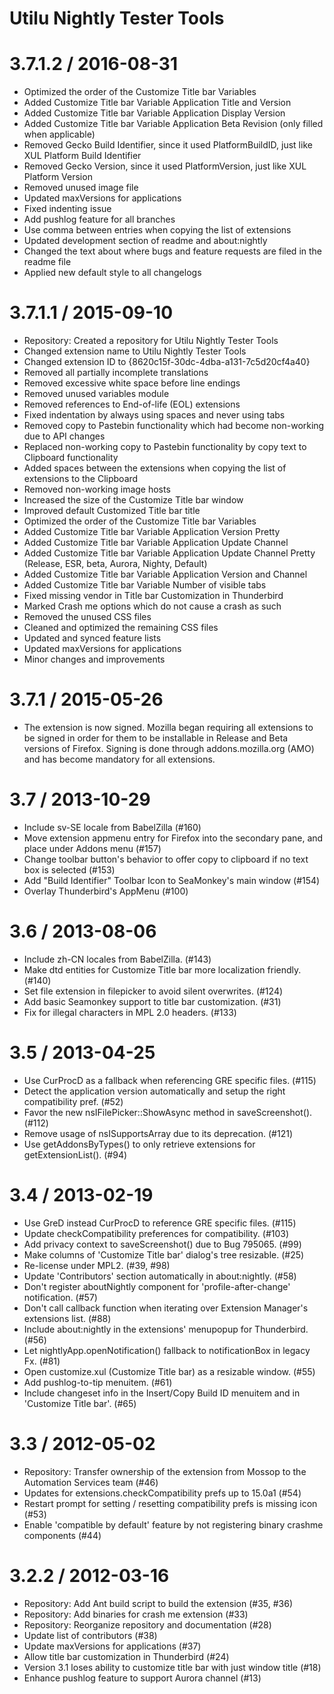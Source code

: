 # Utilu Nightly Tester Tools

3.7.1.2 / 2016-08-31
====================

 * Optimized the order of the Customize Title bar Variables
 * Added Customize Title bar Variable Application Title and Version
 * Added Customize Title bar Variable Application Display Version
 * Added Customize Title bar Variable Application Beta Revision (only filled when applicable)
 * Removed Gecko Build Identifier, since it used PlatformBuildID, just like XUL Platform Build Identifier
 * Removed Gecko Version, since it used PlatformVersion, just like XUL Platform Version
 * Removed unused image file
 * Updated maxVersions for applications
 * Fixed indenting issue
 * Add pushlog feature for all branches
 * Use comma between entries when copying the list of extensions
 * Updated development section of readme and about:nightly
 * Changed the text about where bugs and feature requests are filed in the readme file
 * Applied new default style to all changelogs

3.7.1.1 / 2015-09-10
====================

 * Repository: Created a repository for Utilu Nightly Tester Tools
 * Changed extension name to Utilu Nightly Tester Tools
 * Changed extension ID to {8620c15f-30dc-4dba-a131-7c5d20cf4a40}
 * Removed all partially incomplete translations
 * Removed excessive white space before line endings
 * Removed unused variables module
 * Removed references to End-of-life (EOL) extensions
 * Fixed indentation by always using spaces and never using tabs
 * Removed copy to Pastebin functionality which had become non-working due to API changes
 * Replaced non-working copy to Pastebin functionality by copy text to Clipboard functionality
 * Added spaces between the extensions when copying the list of extensions to the Clipboard
 * Removed non-working image hosts
 * Increased the size of the Customize Title bar window
 * Improved default Customized Title bar title
 * Optimized the order of the Customize Title bar Variables
 * Added Customize Title bar Variable Application Version Pretty
 * Added Customize Title bar Variable Application Update Channel
 * Added Customize Title bar Variable Application Update Channel Pretty (Release, ESR, beta, Aurora, Nighty, Default)
 * Added Customize Title bar Variable Application Version and Channel
 * Added Customize Title bar Variable Number of visible tabs
 * Fixed missing vendor in Title bar Customization in Thunderbird
 * Marked Crash me options which do not cause a crash as such
 * Removed the unused CSS files
 * Cleaned and optimized the remaining CSS files
 * Updated and synced feature lists
 * Updated maxVersions for applications
 * Minor changes and improvements

3.7.1 / 2015-05-26
====================

 * The extension is now signed. Mozilla began requiring all extensions to be signed in order for them to be installable in Release and Beta versions of Firefox. Signing is done through addons.mozilla.org (AMO) and has become mandatory for all extensions.

3.7 / 2013-10-29
====================

 * Include sv-SE locale from BabelZilla (#160)
 * Move extension appmenu entry for Firefox into the secondary pane, and place under Addons menu (#157)
 * Change toolbar button's behavior to offer copy to clipboard if no text box is selected (#153)
 * Add "Build Identifier" Toolbar Icon to SeaMonkey's main window (#154)
 * Overlay Thunderbird's AppMenu (#100)

3.6 / 2013-08-06
====================

 * Include zh-CN locales from BabelZilla. (#143)
 * Make dtd entities for Customize Title bar more localization friendly. (#140)
 * Set file extension in filepicker to avoid silent overwrites. (#124)
 * Add basic Seamonkey support to title bar customization. (#31)
 * Fix for illegal characters in MPL 2.0 headers. (#133)

3.5 / 2013-04-25
====================

 * Use CurProcD as a fallback when referencing GRE specific files. (#115)
 * Detect the application version automatically and setup the right compatibility pref. (#52)
 * Favor the new nsIFilePicker::ShowAsync method in saveScreenshot(). (#112)
 * Remove usage of nsISupportsArray due to its deprecation. (#121)
 * Use getAddonsByTypes() to only retrieve extensions for getExtensionList(). (#94)

3.4 / 2013-02-19
====================

 * Use GreD instead CurProcD to reference GRE specific files. (#115)
 * Update checkCompatibility preferences for compatibility. (#103)
 * Add privacy context to saveScreenshot() due to Bug 795065. (#99)
 * Make columns of 'Customize Title bar' dialog's tree resizable. (#25)
 * Re-license under MPL2. (#39, #98)
 * Update 'Contributors' section automatically in about:nightly. (#58)
 * Don't register aboutNightly component for 'profile-after-change' notification. (#57)
 * Don't call callback function when iterating over Extension Manager's extensions list. (#88)
 * Include about:nightly in the extensions' menupopup for Thunderbird. (#56)
 * Let nightlyApp.openNotification() fallback to notificationBox in legacy Fx. (#81)
 * Open customize.xul (Customize Title bar) as a resizable window. (#55)
 * Add pushlog-to-tip menuitem. (#61)
 * Include changeset info in the Insert/Copy Build ID menuitem and in 'Customize Title bar'. (#65)

3.3 / 2012-05-02
====================

 * Repository: Transfer ownership of the extension from Mossop to the Automation Services team (#46)
 * Updates for extensions.checkCompatibility prefs up to 15.0a1 (#54)
 * Restart prompt for setting / resetting compatibility prefs is missing icon (#53)
 * Enable 'compatible by default' feature by not registering binary crashme components (#44)

3.2.2 / 2012-03-16
====================

 * Repository: Add Ant build script to build the extension (#35, #36)
 * Repository: Add binaries for crash me extension (#33)
 * Repository: Reorganize repository and documentation (#28)
 * Update list of contributors (#38)
 * Update maxVersions for applications (#37)
 * Allow title bar customization in Thunderbird (#24)
 * Version 3.1 loses ability to customize title bar with just window title (#18)
 * Enhance pushlog feature to support Aurora channel (#13)
